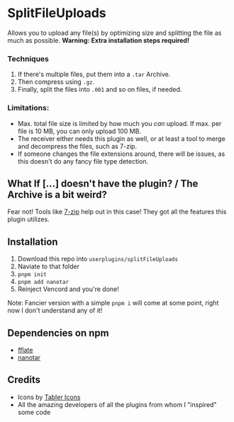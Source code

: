 # SplitFileUploads
Allows you to upload any file(s) by optimizing size and splitting the file as much as possible.
**Warning: Extra installation steps required!**

### Techniques
1. If there's multiple files, put them into a `.tar` Archive.
2. Then compress using `.gz`.
3. Finally, split the files into `.001` and so on files, if needed.

### Limitations:
- Max. total file size is limited by how much you _can_ upload. If max. per file is 10 MB, you can only upload 100 MB.
- The receiver either needs this plugin as well, or at least a tool to merge and decompress the files, such as 7-zip.
- If someone changes the file extensions around, there will be issues, as this doesn't do any fancy file type detection.

## What If [...] doesn't have the plugin? / The Archive is a bit weird?
Fear not! Tools like [7-zip](https://www.7-zip.org/) help out in this case! They got all the features this plugin utilizes.

## Installation
1. Download this repo into `userplugins/splitFileUploads`
2. Naviate to that folder
3. `pnpm init`
4. `pnpm add nanotar`
5. Reinject Vencord and you're done!

Note: Fancier version with a simple `pnpm i` will come at some point, right now I don't understand any of it!

## Dependencies on npm
- [fflate](https://www.npmjs.com/package/fflate)
- [nanotar](https://www.npmjs.com/package/nanotar)

## Credits
- Icons by [Tabler Icons](https://tabler.io/icons)
- All the amazing developers of all the plugins from whom I "inspired" some code

